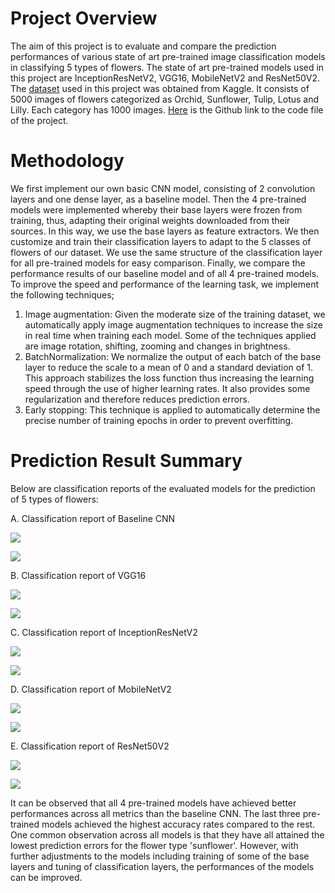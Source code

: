 # Project Overview
The aim of this project is to evaluate and compare the prediction performances of various state of art pre-trained image classification models in classifying 5 types of flowers.
The state of art pre-trained models used in this project are InceptionResNetV2, VGG16, MobileNetV2 and ResNet50V2. The [dataset](https://www.kaggle.com/datasets/kausthubkannan/5-flower-types-classification-dataset) used in this project was obtained from Kaggle. It consists of 5000 images of flowers categorized as Orchid, Sunflower, Tulip, Lotus and Lilly. Each category has 1000 images. [Here](https://github.com/Popseli/Multiclass-Image-Classification-with-Transfer-Learning/blob/main/Flower%20Type%20Classfication%20-%20%20Transfer%20Learning%206%20-%20SGD%20-%20BatchNom.ipynb) is the Github link to the code file of the project.
# Methodology
We first implement our own basic CNN model, consisting of 2 convolution layers and one dense layer, as a baseline model. Then the 4 pre-trained models were implemented whereby their base layers were frozen from training, thus, adapting their original weights downloaded from their sources. In this way, we use the base layers as feature extractors. We then customize and train their classification layers to adapt to the 5 classes of flowers of our dataset. We use the same structure of the classification layer for all pre-trained models for easy comparison. Finally, we compare the performance results of our baseline model and of all 4 pre-trained models. To improve the speed and performance of the learning task, we implement the following techniques;
1. Image augmentation: Given the moderate size of the training dataset, we automatically apply image augmentation techniques to increase the size in real time when training each model. Some of the techniques applied are image rotation, shifting, zooming and changes in brightness.
2. BatchNormalization: We normalize the output of each batch of the base layer to reduce the scale to a mean of 0 and a standard deviation of 1. This approach stabilizes the loss function thus increasing the learning speed through the use of higher learning rates. It also provides some regularization and therefore reduces prediction errors.
3. Early stopping: This technique is applied to automatically determine the precise number of training epochs in order to prevent overfitting.
# Prediction Result Summary 
Below are classification reports of the evaluated models for the prediction of 5 types of flowers:

A. Classification report of Baseline CNN

![](https://github.com/Popseli/Multiclass-Image-Classification-with-Transfer-Learning/blob/main/ROC%20-%20CNN%2060%25.png)

![](https://github.com/Popseli/Multiclass-Image-Classification-with-Transfer-Learning/blob/main/Classification%20Report%20-%20CNN.png)

B. Classification report of VGG16

![](https://github.com/Popseli/Multiclass-Image-Classification-with-Transfer-Learning/blob/main/ROC%20-%20VGG16%2050%25.png)

![](https://github.com/Popseli/Multiclass-Image-Classification-with-Transfer-Learning/blob/main/Classification%20Report%20-%20VGG16.png)

C. Classification report of InceptionResNetV2

![](https://github.com/Popseli/Multiclass-Image-Classification-with-Transfer-Learning/blob/main/ROC%20-%20InceptionResNetV2%2050%25.png)

![](https://github.com/Popseli/Multiclass-Image-Classification-with-Transfer-Learning/blob/main/Classification%20Report%20-%20InceptionResNetV2.png)

D. Classification report of MobileNetV2

![](https://github.com/Popseli/Multiclass-Image-Classification-with-Transfer-Learning/blob/main/ROC%20-%20MobileNetV2%2050%25.png)

![](https://github.com/Popseli/Multiclass-Image-Classification-with-Transfer-Learning/blob/main/Classification%20Report%20-%20MobileNetV2-%204.png)


E. Classification report of ResNet50V2

![](https://github.com/Popseli/Multiclass-Image-Classification-with-Transfer-Learning/blob/main/ROC-%20ResNet50V2%2050%25.png)

![](https://github.com/Popseli/Multiclass-Image-Classification-with-Transfer-Learning/blob/main/Classification%20Report%20-%20ResNet50V2%20-%202.png)

It can be observed that all 4 pre-trained models have achieved better performances across all metrics than the baseline CNN. The last three pre-trained models achieved the highest accuracy rates compared to the rest. One common observation across all models is that they have all attained the lowest prediction errors for the flower type 'sunflower'. However, with further adjustments to the models including training of some of the base layers and tuning of classification layers, the performances of the models can be improved.
